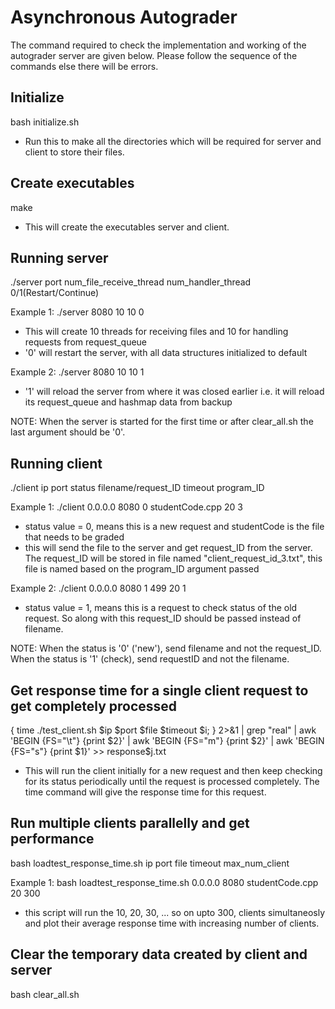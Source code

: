 
# Asynchronous Autograder 
The command required to check the implementation and working of the autograder server are given below. Please follow the sequence of the commands else there will be errors.

## Initialize 
bash initialize.sh

- Run this to make all the directories which will be required for server and client to store their files.  

## Create executables
make 

- This will create the executables server and client.

## Running server
./server port num_file_receive_thread num_handler_thread 0/1(Restart/Continue)

Example 1:    ./server 8080 10 10 0
- This will create 10 threads for receiving files and 10 for handling requests from request_queue
- '0' will restart the server, with all data structures initialized to default

Example 2:    ./server 8080 10 10 1
- '1' will reload the server from where it was closed earlier i.e. it will reload its request_queue and hashmap data from backup

NOTE: When the server is started for the first time or after clear_all.sh the last argument should be '0'.

## Running client
./client ip port status filename/request_ID timeout program_ID

Example 1: ./client 0.0.0.0 8080 0 studentCode.cpp 20 3
- status value = 0, means this is a new request and studentCode is the file that needs to be graded
- this will send the file to the server and get request_ID from the server. The request_ID will be stored in file named "client_request_id_3.txt", this file is named based on the program_ID argument passed

Example 2: ./client 0.0.0.0 8080 1 499 20 1
- status value = 1, means this is a request to check status of the old request. So along with this request_ID should be passed instead of filename.

NOTE: When the status is '0' ('new'), send filename and not the request_ID. When the status is '1' (check), send requestID and not the filename.

## Get response time for a single client request to get completely processed
{ time ./test_client.sh $ip $port $file $timeout $i; } 2>&1 | grep "real" | awk 'BEGIN {FS="\t"} {print $2}' | awk 'BEGIN {FS="m"} {print $2}' | awk 'BEGIN {FS="s"} {print $1}' >> response$j.txt 

- This will run the client initially for a new request and then keep checking for its status periodically until the request is processed completely. The time command will give the response time for this request.

## Run multiple clients parallelly and get performance
bash loadtest_response_time.sh ip port file timeout max_num_client

Example 1: bash loadtest_response_time.sh 0.0.0.0 8080 studentCode.cpp 20 300

- this script will run the 10, 20, 30, ... so on upto 300, clients simultaneosly and plot their average response time with increasing number of clients.

## Clear the temporary data created by client and server
bash clear_all.sh



